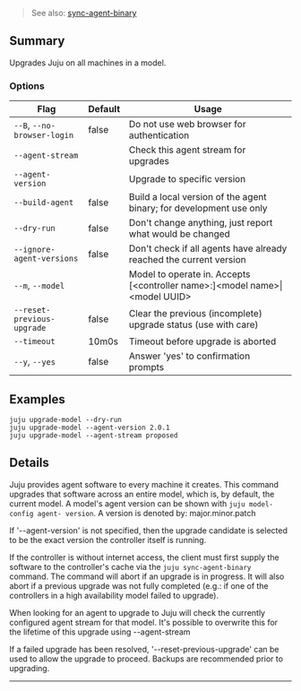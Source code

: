 > See also: [sync-agent-binary](/t/10106)

## Summary
Upgrades Juju on all machines in a model.

### Options
| Flag | Default | Usage |
| --- | --- | --- |
| `--B`, `--no-browser-login` | false | Do not use web browser for authentication |
| `--agent-stream` |  | Check this agent stream for upgrades |
| `--agent-version` |  | Upgrade to specific version |
| `--build-agent` | false | Build a local version of the agent binary; for development use only |
| `--dry-run` | false | Don't change anything, just report what would be changed |
| `--ignore-agent-versions` | false | Don't check if all agents have already reached the current version |
| `--m`, `--model` |  | Model to operate in. Accepts [&lt;controller name&gt;:]&lt;model name&gt;&#x7c;&lt;model UUID&gt; |
| `--reset-previous-upgrade` | false | Clear the previous (incomplete) upgrade status (use with care) |
| `--timeout` | 10m0s | Timeout before upgrade is aborted |
| `--y`, `--yes` | false | Answer 'yes' to confirmation prompts |

## Examples

    juju upgrade-model --dry-run
    juju upgrade-model --agent-version 2.0.1
    juju upgrade-model --agent-stream proposed


## Details
Juju provides agent software to every machine it creates. This command
upgrades that software across an entire model, which is, by default, the
current model.
A model's agent version can be shown with `juju model-config agent-
version`.
A version is denoted by: major.minor.patch

If '--agent-version' is not specified, then the upgrade candidate is
selected to be the exact version the controller itself is running.

If the controller is without internet access, the client must first supply
the software to the controller's cache via the `juju sync-agent-binary` command.
The command will abort if an upgrade is in progress. It will also abort if
a previous upgrade was not fully completed (e.g.: if one of the
controllers in a high availability model failed to upgrade).

When looking for an agent to upgrade to Juju will check the currently
configured agent stream for that model. It's possible to overwrite this for
the lifetime of this upgrade using --agent-stream

If a failed upgrade has been resolved, '--reset-previous-upgrade' can be
used to allow the upgrade to proceed.
Backups are recommended prior to upgrading.



---

